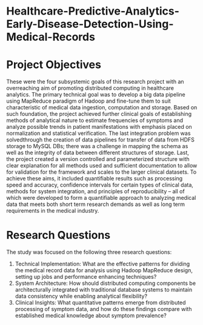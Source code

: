 # Healthcare-Predictive-Analytics-Early-Disease-Detection-Using-Medical-Records

# Project Objectives
These were the four subsystemic goals of this research project with an overreaching aim of promoting distributed computing in healthcare analytics. The primary technical goal was to develop a big data pipeline using MapReduce paradigm of Hadoop and fine-tune them to suit characteristic of medical data ingestion, computation and storage. Based on such foundation, the project achieved further clinical goals of establishing methods of analytical nature to estimate frequencies of symptoms and analyze possible trends in patient manifestations with emphasis placed on normalization and statistical verification. The last integration problem was solvedthrough the creation of data pipelines for transfer of data from HDFS storage to MySQL DBs; there was a challenge in mapping the schema as well as the integrity of data between different structures of storage. Last, the project created a version controlled and parameterized structure with clear explanation for all methods used and sufficient documentation to allow for validation for the framework and scales to the larger clinical datasets. To achieve these aims, it included quantifiable results such as processing speed and accuracy, confidence intervals for certain types of clinical data, methods for system integration, and principles of reproducibility – all of which were developed to form a quantifiable approach to analyzing medical data that meets both short term research demands as well as long term requirements in the medical industry.

# Research Questions
The study was focused on the following three research
questions:
1. Technical Implementation: What are the
effective patterns for dividing the medical
record data for analysis using Hadoop
MapReduce design, setting up jobs and
performance enhancing techniques?
2. System Architecture: How should distributed
computing components be architecturally
integrated with traditional database systems
to maintain data consistency while enabling
analytical flexibility?
3. Clinical Insights: What quantitative patterns
emerge from distributed processing of
symptom data, and how do these findings
compare with established medical knowledge
about symptom prevalence?
